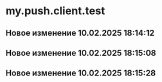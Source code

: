 # my.push.client.test

## Новое изменение 10.02.2025 18:14:12

## Новое изменение 10.02.2025 18:15:08

## Новое изменение 10.02.2025 18:15:28